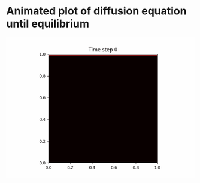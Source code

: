 # Animated plot of diffusion equation until equilibrium
![diffusion animation](figures/animation.gif)